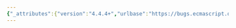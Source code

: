 ```yaml
---
{"_attributes":{"version":"4.4.4+","urlbase":"https://bugs.ecmascript.org/","maintainer":"dherman@mozilla.com"},"bug":{"bug_id":822,"creation_ts":"2012-10-26 16:40:00 -0700","short_desc":"13.3 Method Definitions syntax note is incomplete.","delta_ts":"2012-11-23 09:45:33 -0800","product":"Draft for 6th Edition","component":"editorial issue","version":"Rev 11: October 26, 2012 Draft","rep_platform":"All","op_sys":"All","bug_status":"RESOLVED","resolution":"FIXED","priority":"Normal","bug_severity":"enhancement","everconfirmed":true,"reporter":{"uid":"waldron.rick","name":"Rick Waldron"},"assigned_to":{"uid":"allen","name":"Allen Wirfs-Brock"},"cc":"waldron.rick","long_desc":[{"commentid":2203,"comment_count":0,"who":{"uid":"waldron.rick","name":"Rick Waldron"},"bug_when":"2012-10-26 16:40:02 -0700","thetext":"The entire note reads:\n\n\"NOTE\tThe single elemented of a PropertySetParameterList may not have a default value Initialiser because.\"\n\nAdditionally, there is a typo at the word \"elemented\", I suspect this should be \"element\"?"},{"commentid":2301,"comment_count":1,"who":{"uid":"allen","name":"Allen Wirfs-Brock"},"bug_when":"2012-10-29 17:20:13 -0700","thetext":"fixed in rev 12 editor's draft"},{"commentid":2618,"comment_count":2,"who":{"uid":"allen","name":"Allen Wirfs-Brock"},"bug_when":"2012-11-23 09:45:33 -0800","thetext":"corrected in rev 12, Nov. 22, 2012 draft"}]}}
---
```

